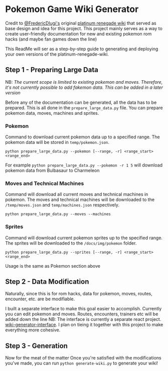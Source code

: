 # Pokemon Game Wiki Generator

Credit to [@FredericDlugi's](https://github.com/FredericDlugi) original [platinum renegade wiki](https://github.com/FredericDlugi/platinum-renegade-wiki) that served as base design and idea for this project. This project mainly serves as a way to create user-friendly documentation for new and existing pokemon rom hacks (and maybe fan games down the line)

This ReadMe will ser as a step-by-step guide to generating and deploying your own versions of the platinum-renegade-wiki.

## Step 1 - Preparing Large Data
NB: _The current scope is limited to existing pokemon and moves. Therefore, it's not currently possible to add fakemon data. This can be added in a later version_

Before any of the documentation can be generated, all the data has to be prepared. This is all done in the `prepare_large_data.py` file. You can prepare pokemon data, moves, machines and sprites.

### Pokemon
Command to download current pokemon data up to a specified range. The pokemon data will be stored in `temp/pokemon.json`.
```
python prepare_large_data.py --pokemon [--range, -r] <range_start> <range_end>
```
For example `python prepare_large_data.py --pokemon -r 1 5` will download pokemon data from Bulbasaur to Charmeleon

### Moves and Technical Machines
Command will download all current moves and technical machines in pokemon. The moves and technical machines will be downloaded to the `/temp/moves.json` and `temp/machines.json` respectively.
```
python prepare_large_data.py --moves --machines
```

### Sprites
Command will download current pokemon sprites up to the specified range. The sprites will be downloaded to the `/docs/img/pokemon` folder.
```
python prepare_large_data.py --sprites [--range, -r] <range_start> <range_end>
```
Usage is the same as Pokemon section above

## Step 2 - Data Modification
Naturally, since this is for rom hacks, data for pokemon, moves, routes, encounter, etc. are be modifiable.

I built a separate interface to make this goal easier to accomplish. Currently you can edit pokemon and moves. Routes, encounters, trainers etc will be added down the line
NB: The interface is currently a separate react project. [wiki-generator-interface](https://github.com/AkeemAllen/wiki-generator-interface). I plan on tieing it together with this project to make everything more cohesive.

## Step 3 - Generation
Now for the meat of the matter
Once you're satisfied with the modifications you've made, you can run `python generate-wiki.py` to generate your wiki!